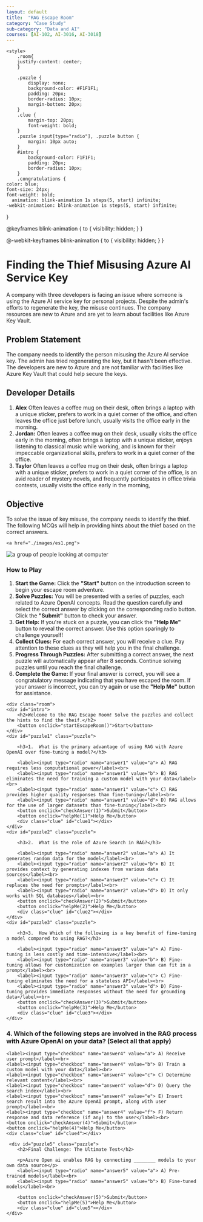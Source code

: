```yaml
---
layout: default
title:  "RAG Escape Room"
category: "Case Study"
sub-category: "Data and AI"
courses: [AI-102, AI-3016, AI-3018]
---
```


<html lang="en">
<head>

    <style>
        .room{
        justify-content: center;
        }

        .puzzle { 
            display: none; 
            background-color: #F1F1F1; 
            padding: 20px; 
            border-radius: 10px; 
            margin-bottom: 20px; 
        }
        .clue { 
            margin-top: 20px; 
            font-weight: bold; 
        }
        .puzzle input[type="radio"], .puzzle button { 
            margin: 10px auto; 
        }
        #intro {
            background-color: F1F1F1; 
            padding: 20px; 
            border-radius: 10px; 
        }
        .congratulations {
    color: blue;
    font-size: 24px;
    font-weight: bold;
      animation: blink-animation 1s steps(5, start) infinite;
    -webkit-animation: blink-animation 1s steps(5, start) infinite;
}

@keyframes blink-animation {
    to {
        visibility: hidden;
    }
}

@-webkit-keyframes blink-animation {
    to {
        visibility: hidden;
    }
}
    </style>
</head>
<body>
<div>
    <h1>Finding the Thief Misusing Azure AI Service Key</h1>
A company with three developers is facing an issue where someone is using the Azure AI service key for personal projects. Despite the admin's efforts to regenerate the key, the misuse continues. The company resources are new to Azure and are yet to learn about facilities like Azure Key Vault. 

<h2>Problem Statement </h2>
 The company needs to identify the person misusing the Azure AI service key. The admin has tried regenerating the key, but it hasn't been effective. The developers are new to Azure and are not familiar with facilities like Azure Key Vault that could help secure the keys. 

<h2>Developer Details </h2>

<ol>
      <li><strong>Alex</strong> Often leaves a coffee mug on their desk, often brings a laptop with a unique sticker, prefers to work in a quiet corner of the office, and often leaves the office just before lunch, usually visits the office early in the morning.</li>
      <li><strong>Jordan:</strong> Often leaves a coffee mug on their desk, usually visits the office early in the morning, often brings a laptop with a unique sticker, enjoys listening to classical music while working, and is known for their impeccable organizational skills, prefers to work in a quiet corner of the office. </li>
      <li><strong>Taylor</strong> Often leaves a coffee mug on their desk, often brings a laptop with a unique sticker, prefers to work in a quiet corner of the office, is an avid reader of mystery novels, and frequently participates in office trivia contests, usually visits the office early in the morning, </li>
           
</ol>

<h2>Objective</h2>
To solve the issue of key misuse, the company needs to identify the thief. The following MCQs will help in providing hints about the thief based on the correct answers. 

    <a href="./images/es1.png">
  <img src="./images/es1.png" alt="a group of people looking at computer">
</a>
    <div class="instructions">
        <h3>How to Play</h3>
        <ol>
            <li><strong>Start the Game:</strong> Click the <strong>"Start"</strong> button on the introduction screen to begin your escape room adventure.</li>
            <li><strong>Solve Puzzles:</strong> You will be presented with a series of puzzles, each related to Azure OpenAI concepts. Read the question carefully and select the correct answer by clicking on the corresponding radio button. Click the <strong>"Submit"</strong> button to check your answer.</li>
            <li><strong>Get Help:</strong> If you're stuck on a puzzle, you can click the <strong>"Help Me"</strong> button to reveal the correct answer. Use this option sparingly to challenge yourself!</li>
            <li><strong>Collect Clues:</strong> For each correct answer, you will receive a clue. Pay attention to these clues as they will help you in the final challenge.</li>
            <li><strong>Progress Through Puzzles:</strong> After submitting a correct answer, the next puzzle will automatically appear after 8 seconds. Continue solving puzzles until you reach the final challenge.</li>        
            <li><strong>Complete the Game:</strong> If your final answer is correct, you will see a congratulatory message indicating that you have escaped the room. If your answer is incorrect, you can try again or use the <strong>"Help Me"</strong> button for assistance.</li>
        </ol>
</div>

 
    <div class="room">
    <div id="intro">
        <h2>Welcome to the RAG Escape Room! Solve the puzzles and collect the hints to find the theif.</h2>
        <button onclick="startEscapeRoom()">Start</button>
    </div>
    <div id="puzzle1" class="puzzle">
        
        <h3>1.	What is the primary advantage of using RAG with Azure OpenAI over fine-tuning a model?</h3>
        
        <label><input type="radio" name="answer1" value="a"> A) RAG requires less computational power</label><br>
        <label><input type="radio" name="answer1" value="b"> B) RAG eliminates the need for training a custom model with your data</label><br>
        <label><input type="radio" name="answer1" value="c"> C) RAG provides higher quality responses than fine-tuning</label><br>
        <label><input type="radio" name="answer1" value="d"> D) RAG allows for the use of larger datasets than fine-tuning</label><br>
        <button onclick="checkAnswer(1)">Submit</button>
        <button onclick="helpMe(1)">Help Me</button>
        <div class="clue" id="clue1"></div>
    </div>
    <div id="puzzle2" class="puzzle">
        
        <h3>2.	What is the role of Azure Search in RAG?</h3>
        
        <label><input type="radio" name="answer2" value="a"> A) It generates random data for the model</label><br>
        <label><input type="radio" name="answer2" value="b"> B) It provides context by generating indexes from various data sources</label><br>
        <label><input type="radio" name="answer2" value="c"> C) It replaces the need for prompts</label><br>
        <label><input type="radio" name="answer2" value="d"> D) It only works with SQL databases</label><br>
        <button onclick="checkAnswer(2)">Submit</button>
        <button onclick="helpMe(2)">Help Me</button>
        <div class="clue" id="clue2"></div>
    </div>
    <div id="puzzle3" class="puzzle">
      
        <h3>3.	How Which of the following is a key benefit of fine-tuning a model compared to using RAG?</h3>
      
        <label><input type="radio" name="answer3" value="a"> A) Fine-tuning is less costly and time-intensive</label><br>
        <label><input type="radio" name="answer3" value="b"> B) Fine-tuning allows for customization on examples larger than can fit in a prompt</label><br>
        <label><input type="radio" name="answer3" value="c"> C) Fine-tuning eliminates the need for a stateless API</label><br>
        <label><input type="radio" name="answer3" value="d"> D) Fine-tuning provides immediate responses without the need for grounding data</label><br>
        <button onclick="checkAnswer(3)">Submit</button>
        <button onclick="helpMe(3)">Help Me</button>
        <div class="clue" id="clue3"></div>
    </div>

<div id="puzzle4" class="puzzle">
    <h3>4. Which of the following steps are involved in the RAG process with Azure OpenAI on your data? (Select all that apply)</h3>
    
    <label><input type="checkbox" name="answer4" value="a"> A) Receive user prompt</label><br>
    <label><input type="checkbox" name="answer4" value="b"> B) Train a custom model with your data</label><br>
    <label><input type="checkbox" name="answer4" value="c"> C) Determine relevant content</label><br>
    <label><input type="checkbox" name="answer4" value="d"> D) Query the search index</label><br>
    <label><input type="checkbox" name="answer4" value="e"> E) Insert search result into the Azure OpenAI prompt, along with user prompt</label><br>
    <label><input type="checkbox" name="answer4" value="f"> F) Return response and data reference (if any) to the user</label><br>
    <button onclick="checkAnswer(4)">Submit</button>
    <button onclick="helpMe(4)">Help Me</button>
    <div class="clue" id="clue4"></div>
</div>

     <div id="puzzle5" class="puzzle">
        <h2>Final Challenge: The Ultimate Test</h2>
  
        <p>Azure Open ai enables RAG by connecting ________ models to your own data source</p>
        <label><input type="radio" name="answer5" value="a"> A) Pre-trained models</label><br>
        <label><input type="radio" name="answer5" value="b"> B) Fine-tuned models</label><br>
        
        <button onclick="checkAnswer(5)">Submit</button>
        <button onclick="helpMe(5)">Help Me</button>
        <div class="clue" id="clue5"></div>
    </div>

</div>
<script>
 let currentPuzzle = 1;
const clues = ["The thief often leaves a coffee mug on their desk", "The thief usually visits the office early in the morning", "The thief often brings a laptop with a unique sticker.", "The thief prefers to work in a quiet corner of the office", "The thief often leaves the office just before lunch."];

const correctAnswers = {
    1: ["b"],
    2: ["b"],
    3: ["d"],
    4: ["a", "c", "d", "e", "f"],
    5: ["a"]
};


function startEscapeRoom() {
    document.getElementById('intro').style.display = 'none';
    showPuzzle(currentPuzzle);
}

function showPuzzle(puzzleNumber) {
    document.getElementById(`puzzle${puzzleNumber}`).style.display = 'block';
}

function checkAnswer(puzzleNumber) {
    const selectedOptions = document.querySelectorAll(`input[name="answer${puzzleNumber}"]:checked`);
    const clueElement = document.getElementById(`clue${puzzleNumber}`);
    const selectedValues = Array.from(selectedOptions).map(option => option.value);

    if (arraysEqual(selectedValues, correctAnswers[puzzleNumber])) {
        clueElement.textContent = `Correct! Clue: ${clues[puzzleNumber - 1]}`;
        clueElement.style.color = 'green';
        
        setTimeout(() => {
            document.getElementById(`puzzle${puzzleNumber}`).style.display = 'none';
            currentPuzzle++;
            if (currentPuzzle <= Object.keys(clues).length) {
                showPuzzle(currentPuzzle);
            } else {
                displayCongratulations();
            }
        }, 5000); // Stay on the current question for 5 seconds
    } else {
        clueElement.textContent = 'Incorrect, try again!';
        clueElement.style.color = 'red';
    }
}

function arraysEqual(arr1, arr2) {
    return arr1.length === arr2.length && arr1.every(value => arr2.includes(value));
}


function displayCongratulations() {

  const roomDiv = document.querySelector('.room');
    roomDiv.innerHTML = '<div class="congratulations">CONGRATULATIONS! YOU HAVE ESCAPED THE ROOM!</div>';
    
}

function helpMe(puzzleNumber) {   

   const correctOptions = correctAnswers[puzzleNumber];
    correctOptions.forEach(option => {
        document.querySelector(`input[name="answer${puzzleNumber}"][value="${option}"]`).checked = true;
    });
}

 
</script>
